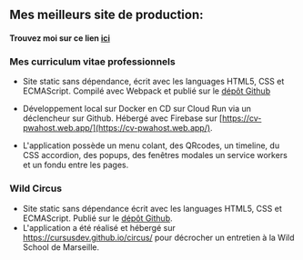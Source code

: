 ## Mes meilleurs site de production:
#### Trouvez moi sur ce lien [ici](https://cv-pwahost.web.app/)

### Mes curriculum vitae professionnels

* Site static sans dépendance, écrit avec les languages HTML5, CSS et ECMAScript. Compilé avec Webpack  et publié sur le [dépôt Github](https://github.com/Cursusdev/cv-pwahost)
* Développement local sur Docker en CD sur Cloud Run via un déclencheur sur Github. Hébergé avec Firebase sur [https://cv-pwahost.web.app/](https://cv-pwahost.web.app/).

* L'application possède un menu colant, des QRcodes, un timeline, du CSS accordion, des popups, des fenêtres modales un service workers et un fondu entre les pages.

### Wild Circus

* Site static sans dépendance écrit avec les languages HTML5, CSS et ECMAScript. Publié sur le [dépôt Github](https://github.com/Cursusdev/circus).
* L'application a été réalisé et hébergé sur https://cursusdev.github.io/circus/ pour décrocher un entretien à la Wild School de Marseille.

